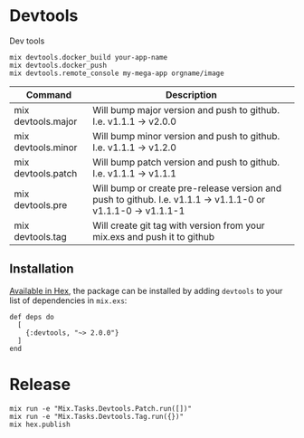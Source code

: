 # Devtools

Dev tools

```
mix devtools.docker_build your-app-name
mix devtools.docker_push
mix devtools.remote_console my-mega-app orgname/image
```
|Command|Description|
|---|---|
|mix devtools.major| Will bump major version and push to github. I.e. v1.1.1 -> v2.0.0 |
|mix devtools.minor| Will bump minor version and push to github. I.e. v1.1.1 -> v1.2.0 |
|mix devtools.patch| Will bump patch version and push to github. I.e. v1.1.1 -> v1.1.1 |
|mix devtools.pre| Will bump or create pre-release version and push to github. I.e. v1.1.1 -> v1.1.1-0 or v1.1.1-0 -> v1.1.1-1 |
|mix devtools.tag| Will create git tag with version from your mix.exs and push it to github|

## Installation

[Available in Hex](https://hex.pm/docs/publish), the package can be installed
by adding `devtools` to your list of dependencies in `mix.exs`:

```
def deps do
  [
    {:devtools, "~> 2.0.0"}
  ]
end
```

# Release

```
mix run -e "Mix.Tasks.Devtools.Patch.run([])"
mix run -e "Mix.Tasks.Devtools.Tag.run({})"
mix hex.publish
```

